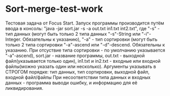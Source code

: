 # Sort-merge-test-work
Тестовая задача от Focus Start.
Запуск программы производится путём ввода в консоль: "java -jar sort.jar -s -a out.txt in1.txt int2.txt", где "-s" - тип данных (могут быть только 2 типа данных
"-s"-String или "-i"-Integer. Обязательны к указанию), "-a" - тип сортировки (могут быть только 2 типа сортировки "-a"-ascend или "-d"-descend. Обязательны к указанию. При отсуствие типа сортировки - 
по умолчанию указывается "-a"-ascend), sort.jar - название программы, out.txt - выходной файл(указывается только один), in1.txt и in2.txt - входные или входной файлы(можно указать один или несколько). 
Аргументы указывать в СТРОГОМ порядке: тип данных, тип сортировки, выходной файл, входной файл/файлы
При несоответствии типа данных и входных данных - программа выводи ошибку, и информацию для её ликвидирования.

